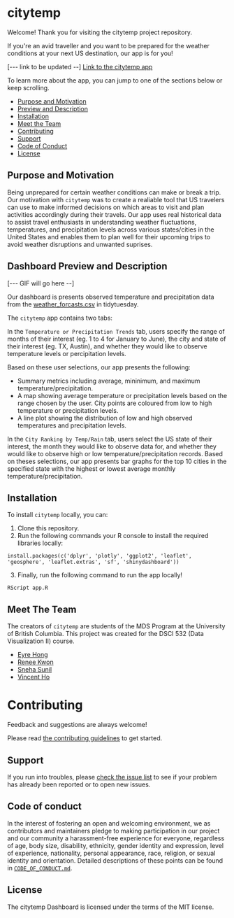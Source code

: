 # citytemp

Welcome! Thank you for visiting the citytemp project repository.

If you're an avid traveller and you want to be prepared for the weather conditions at your next US destination, our app is for you! 

[--- link to be updated --]
[Link to the citytemp app](https://reneekwon.shinyapps.io/citytemp/)

To learn more about the app, you can jump to one of the sections below or keep scrolling.

* [Purpose and Motivation](#purpose-and-motivation)
* [Preview and Description](#dashboard-preview-and-description)
* [Installation](#installation)
* [Meet the Team](#meet-the-team)
* [Contributing](#contributing)
* [Support](#support)
* [Code of Conduct](#code-of-conduct)
* [License](#license)

## Purpose and Motivation

Being unprepared for certain weather conditions can make or break a trip. Our motivation with `citytemp` was to create a realiable tool that US travelers can use to make informed decisions on which areas to visit and plan activities accordingly during their travels. Our app uses real historical data to assist travel enthusiasts in understanding weather fluctuations, temperatures, and precipitation levels across various states/cities in the United States and enables them to plan well for their upcoming trips to avoid weather disruptions and unwanted suprises.

## Dashboard Preview and Description

[--- GIF will go here --]

Our dashboard is presents observed temperature and precipitation data from the [weather_forcasts.csv](https://github.com/rfordatascience/tidytuesday/blob/master/data/2022/2022-12-20/weather_forecasts.csv) in tidytuesday. 

The `citytemp` app contains two tabs: 

In the `Temperature or Precipitation Trends` tab, users specify the range of months of their interest (eg. 1 to 4 for January to June), the city and state of their interest (eg. TX, Austin), and whether they would like to observe temperature levels or percipitation levels.

Based on these user selections, our app presents the following:

  - Summary metrics including average, mininimum, and maximum temperature/precipitation. 
  - A map showing average temperature or precipitation levels based on the range chosen by the user. City points are coloured from low to high temperature or precipitation levels. 
  - A line plot showing the distribution of low and high observed temperatures and precipitation levels. 

In the `City Ranking by Temp/Rain` tab, users select the US state of their interest, the month they would like to observe data for, and whether they would like to observe high or low temperature/precipitation records. Based on theses selections, our app presents bar graphs for the top 10 cities in the specified state with the highest or lowest average monthly temperature/precipitation.

## Installation

To install `citytemp` locally, you can:

1. Clone this repository.
2. Run the following commands your R console to install the required libraries locally:

```{r}
install.packages(c('dplyr', 'plotly', 'ggplot2', 'leaflet', 'geosphere', 'leaflet.extras', 'sf', 'shinydashboard'))
```

3. Finally, run the following command to run the app locally!

```{r}
RScript app.R
```

## Meet The Team

The creators of `citytemp` are students of the MDS Program at the University of British Columbia. This project was created for the DSCI 532 (Data Visualization II) course. 

* [Eyre Hong](https://github.com/eyrexh)
* [Renee Kwon](https://github.com/renee-kwon)
* [Sneha Sunil](https://github.com/snesunil)
* [Vincent Ho](https://github.com/vincentho32)

# Contributing

Feedback and suggestions are always welcome! 

Please read [the contributing guidelines](https://github.com/UBC-MDS/citytemp/blob/main/CONTRIBUTING.md)
to get started.

## Support

If you run into troubles, please [check the issue
list](https://github.com/UBC-MDS/citytemp/issues) to see
if your problem has already been reported or to open new issues.

## Code of conduct

In the interest of fostering an open and welcoming environment, we as contributors and maintainers pledge to making participation in our project and our community a harassment-free experience for everyone, regardless of age, body size, disability, ethnicity, gender identity and expression, level of experience, nationality, personal appearance, race, religion, or sexual identity and orientation. Detailed descriptions
of these points can be found in [`CODE_OF_CONDUCT.md`](https://github.com/UBC-MDS/citytemp/blob/main/CODE_OF_CONDUCT.md).

## License
The citytemp Dashboard is licensed under the terms of the MIT license.
